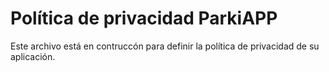 # Política de privacidad ParkiAPP

Este archivo está en contruccón para definir la política de privacidad de su aplicación.
